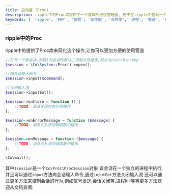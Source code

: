 ```yaml
---
title: 启动器 (Proc)
description: ripple中的Proc库提供了一个基础的进程管理器, 用于在ripple中启动一个新的进程, 并且可以通过管道进行通信。
keywords: [ 'ripple', 'PHP', '协程', '高性能', '高并发', '进程', '管道', 'Proc' ]
---
```


### ripple中的Proc

ripple中的提供了Proc库来简化这个操作,让你可以更加方便的使用管道

```php
//打开一个新会话,参数1为会话的默认二进制文件路径,默认为/usr/bin/php
$session = \Co\System::Proc()->open();

//向会话输入命令
$session->input($command);

//关闭输入流
$session->inputEot();

$session->onClose = function () {
    //TODO: 会话关闭时执行的操作
};

$session->onErrorMessage = function ($message) {
    //TODO: 消息会从该回调函数中输出
};

$session->onMessage = function ($message) {
    //TODO: 消息会从该回调函数中输出
};

\Co\wait();
```

其中`$session`是一个`Co\Proc\ProcSession`对象
该会话在一个独立的进程中执行,并且可以通过`input`方法向会话输入命令,通过`inputEot`方法关闭输入流
还可以通过更多方法来控制会话的行为,例如信号发送,会话关闭等,进程kill等等更多方法欢迎从文档查阅:
